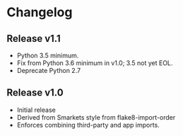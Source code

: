 # Changelog

## Release v1.1

* Python 3.5 minimum.
 * Fix from Python 3.6 minimum in v1.0; 3.5 not yet EOL.
 * Deprecate Python 2.7

## Release v1.0

* Initial release
* Derived from Smarkets style from flake8-import-order
* Enforces combining third-party and app imports.
